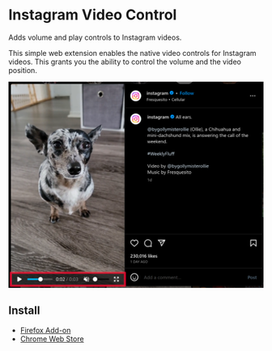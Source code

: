 # Instagram Video Control

Adds volume and play controls to Instagram videos.

This simple web extension enables the native video controls for Instagram videos. This grants you the ability to control the volume and the video position.

![Screenshot of an Instagram video where the native Html video control is visible](.github/example.png)

## Install

- [Firefox Add-on](https://addons.mozilla.org/firefox/addon/instagram-video-control/)
- [Chrome Web Store](https://chrome.google.com/webstore/detail/jlebjkamppjaeoiinkjkgmecoahlefka/)